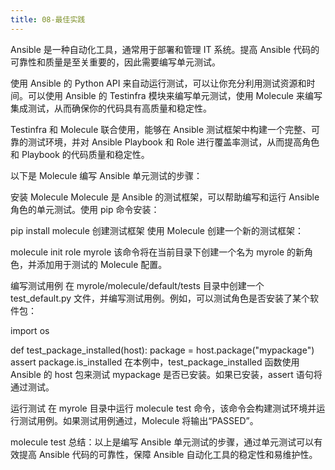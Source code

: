 ```yaml
---
title: 08-最佳实践
---
```


Ansible 是一种自动化工具，通常用于部署和管理 IT 系统。提高 Ansible 代码的可靠性和质量是至关重要的，因此需要编写单元测试。



使用 Ansible 的 Python API 来自动运行测试，可以让你充分利用测试资源和时间。可以使用 Ansible 的 Testinfra 模块来编写单元测试，使用 Molecule 来编写集成测试，从而确保你的代码具有高质量和稳定性。


Testinfra 和 Molecule 联合使用，能够在 Ansible 测试框架中构建一个完整、可靠的测试环境，并对 Ansible Playbook 和 Role 进行覆盖率测试，从而提高角色和 Playbook 的代码质量和稳定性。



以下是 Molecule 编写 Ansible 单元测试的步骤：

安装 Molecule
Molecule 是 Ansible 的测试框架，可以帮助编写和运行 Ansible 角色的单元测试。使用 pip 命令安装：

pip install molecule
创建测试框架
使用 Molecule 创建一个新的测试框架：

molecule init role myrole
该命令将在当前目录下创建一个名为 myrole 的新角色，并添加用于测试的 Molecule 配置。

编写测试用例
在 myrole/molecule/default/tests 目录中创建一个 test_default.py 文件，并编写测试用例。例如，可以测试角色是否安装了某个软件包：

import os

def test_package_installed(host):
    package = host.package("mypackage")
    assert package.is_installed
在本例中，test_package_installed 函数使用 Ansible 的 host 包来测试 mypackage 是否已安装。如果已安装，assert 语句将通过测试。

运行测试
在 myrole 目录中运行 molecule test 命令，该命令会构建测试环境并运行测试用例。如果测试用例通过，Molecule 将输出“PASSED”。

molecule test
总结：以上是编写 Ansible 单元测试的步骤，通过单元测试可以有效提高 Ansible 代码的可靠性，保障 Ansible 自动化工具的稳定性和易维护性。